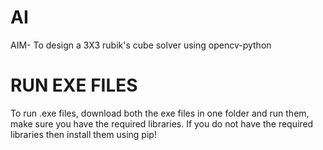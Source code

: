 # AI
AIM- To design a 3X3 rubik's cube solver using opencv-python
# RUN EXE FILES
To run .exe files, download both the exe files in one folder and run them,
make sure you have the required libraries.
If you do not have the required libraries then install them using pip!

